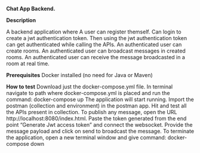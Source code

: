 **Chat App Backend.**

**Description**

A backend application where
A user can register themself.
Can login to create a jwt authentication token.
Then using the jwt authentication token can get authenticated while calling the APIs.
An authenticated user can create rooms.
An authenticated user can broadcast messages in created rooms.
An authenticated user can receive the message broadcasted in a room at real time.

**Prerequisites**
Docker installed (no need for Java or Maven)

**How to test**
Download just the docker-compose.yml file.
In terminal navigate to path where docker-compose.yml is placed and run the command: docker-compose up
The application will start running.
Import the postman (collection and environment) in the postman app.
Hit and test all the APIs present in collection.
To publish any message, open the URL http://localhost:8080/index.html.
Paste the token generated from the end point “Generate Jwt access token” and connect the websocket.
Provide the message payload and click on send to broadcast the message.
To terminate the application, open a new terminal window and give command: docker-compose down
